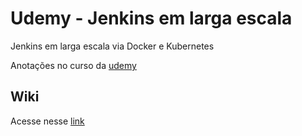 # Udemy - Jenkins em larga escala

Jenkins em larga escala via Docker e Kubernetes

Anotações no curso da [udemy](https://www.udemy.com/course/missao-devops-jenkins-em-larga-escala-docker-e-kubernetes)

## Wiki

Acesse nesse [link](https://gitlab.com/rocha.public/cursos/jenkins-em-larga-escala/-/wikis/home)